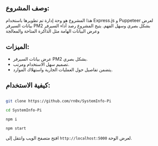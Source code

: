 ## وصف المشروع:
هذا المشروع هو وحة إدارة تم تطويرها باستخدام Express.js و Puppeteer لعرض بيانات السيرفر PM2 بشكل بصري وسهل الفهم. يتيح المشروع رصد أداء السيرفر وعرض البيانات الهامة مثل الذاكرة المتاحة والمعالجة 

## الميزات:
- عرض بيانات السيرفر PM2 بشكل بصري.
- تصميم سهل الاستخدام ومرتب.
- يتضمن تفاصيل حول العمليات الجارية واستهلاك الموارد.

## كيفية الاستخدام:

```bash

git clone https://github.com/rn0x/SystemInfo-Pi

cd SystemInfo-Pi

npm i 

npm start

```

افتح متصفح الويب وانتقل إلى `http://localhost:5000` لعرض الوحة.